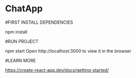 # ChatApp

#FIRST INSTALL DEPENDENCIES
  
  npm install
  
#RUN PROJECT

  npm start
  Open http://localhost:3000 to view it in the browser
  
 #LEARN MORE
   
   https://create-react-app.dev/docs/getting-started/
 
    
